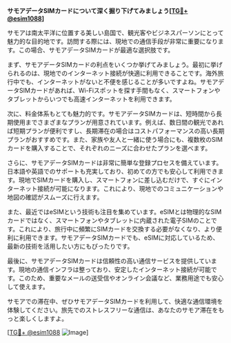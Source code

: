 **サモアデータSIMカードについて深く掘り下げてみましょう[[TG💪+ @esim1088](https://t.me/s/esim1088)]**

サモアは南太平洋に位置する美しい島国で、観光客やビジネスパーソンにとって魅力的な目的地です。訪問する際には、現地での通信手段が非常に重要になります。この場合、サモアデータSIMカードが最適な選択肢です。

まず、サモアデータSIMカードの利点をいくつか挙げてみましょう。最初に挙げられるのは、現地でのインターネット接続が快適に利用できることです。海外旅行中でも、インターネットがないと不便を感じることが多いですよね。サモアデータSIMカードがあれば、Wi-Fiスポットを探す手間もなく、スマートフォンやタブレットからいつでも高速インターネットを利用できます。

次に、料金体系もとても魅力的です。サモアデータSIMカードは、短時間から長期使用までさまざまなプランが用意されています。例えば、数日間の観光であれば短期プランが便利ですし、長期滞在の場合はコストパフォーマンスの高い長期プランがおすすめです。また、家族や友人と一緒に使う場合にも、複数枚のSIMカードを購入することで、それぞれのニーズに合わせたプランを選べます。

さらに、サモアデータSIMカードは非常に簡単な登録プロセスを備えています。日本語や英語でのサポートも充実しており、初めての方でも安心して利用できます。現地でSIMカードを購入し、スマートフォンに差し込むだけで、すぐにインターネット接続が可能になります。これにより、現地でのコミュニケーションや地図の確認がスムーズに行えます。

また、最近ではeSIMという技術も注目を集めています。eSIMとは物理的なSIMカードではなく、スマートフォンやタブレットに内蔵された電子SIMのことです。これにより、旅行中に頻繁にSIMカードを交換する必要がなくなり、より便利に利用できます。サモアデータSIMカードでも、eSIMに対応しているため、最新の技術を活用したい方にもぴったりです。

最後に、サモアデータSIMカードは信頼性の高い通信サービスを提供しています。現地の通信インフラは整っており、安定したインターネット接続が可能です。このため、重要なメールの送受信やオンライン会議など、業務用途でも安心して使えます。

サモアでの滞在中、ぜひサモアデータSIMカードを利用して、快適な通信環境を体験してください。旅先でのストレスフリーな通信は、あなたのサモア滞在をもっと楽しくしますよ。

[[TG💪+ @esim1088](https://t.me/s/esim1088) ![Image](https://i.postimg.cc/Y0z9fWf4/image.png)]